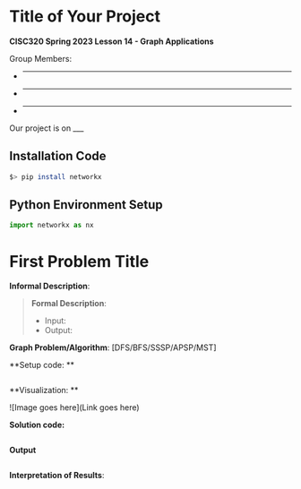 # Title of Your Project

**CISC320 Spring 2023 Lesson 14 - Graph Applications**

Group Members:
* ___
* ___
* ___

Our project is on ___

## Installation Code

```sh
$> pip install networkx
```

## Python Environment Setup

```python
import networkx as nx
```

# First Problem Title

**Informal Description**: 

> **Formal Description**:
>  * Input:
>  * Output:

**Graph Problem/Algorithm**: [DFS/BFS/SSSP/APSP/MST]


**Setup code: **

```python
```

**Visualization: **

![Image goes here](Link goes here)

**Solution code:**

```python
```

**Output**

```
```

**Interpretation of Results**:

